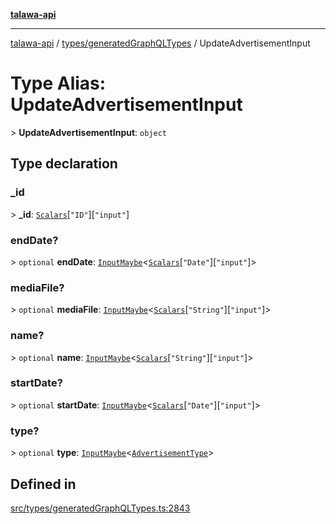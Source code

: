 [**talawa-api**](../../../README.md)

***

[talawa-api](../../../modules.md) / [types/generatedGraphQLTypes](../README.md) / UpdateAdvertisementInput

# Type Alias: UpdateAdvertisementInput

\> **UpdateAdvertisementInput**: `object`

## Type declaration

### \_id

\> **\_id**: [`Scalars`](Scalars.md)\[`"ID"`\]\[`"input"`\]

### endDate?

\> `optional` **endDate**: [`InputMaybe`](InputMaybe.md)\<[`Scalars`](Scalars.md)\[`"Date"`\]\[`"input"`\]\>

### mediaFile?

\> `optional` **mediaFile**: [`InputMaybe`](InputMaybe.md)\<[`Scalars`](Scalars.md)\[`"String"`\]\[`"input"`\]\>

### name?

\> `optional` **name**: [`InputMaybe`](InputMaybe.md)\<[`Scalars`](Scalars.md)\[`"String"`\]\[`"input"`\]\>

### startDate?

\> `optional` **startDate**: [`InputMaybe`](InputMaybe.md)\<[`Scalars`](Scalars.md)\[`"Date"`\]\[`"input"`\]\>

### type?

\> `optional` **type**: [`InputMaybe`](InputMaybe.md)\<[`AdvertisementType`](AdvertisementType.md)\>

## Defined in

[src/types/generatedGraphQLTypes.ts:2843](https://github.com/PalisadoesFoundation/talawa-api/blob/4b5c74fd36bcfc2e36f3a06b67d517e865c188be/src/types/generatedGraphQLTypes.ts#L2843)

